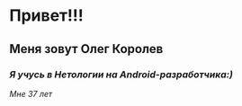 # Привет!!!
## Меня зовут Олег Королев
### _Я учусь в Нетологии на Android-разработчика:)_
_Мне 37 лет_
